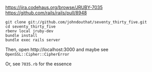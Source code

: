 https://jira.codehaus.org/browse/JRUBY-7035
https://github.com/rails/rails/pull/8948

````
git clone git://github.com/johndouthat/seventy_thirty_five.git
cd seventy_thirty_five
rbenv local jruby-dev
bundle install
bundle exec rails server
````

Then, open http://localhost:3000 and maybe see `OpenSSL::Cipher::CipherError`

Or, see `7035.rb` for the essence